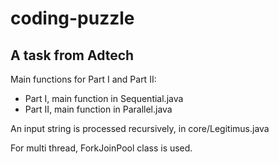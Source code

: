 # coding-puzzle
## A task from Adtech

Main functions for Part I and Part II:
- Part I, main function in Sequential.java
- Part II, main function in Parallel.java

An input string is processed recursively, in core/Legitimus.java

For multi thread, ForkJoinPool class is used. 
